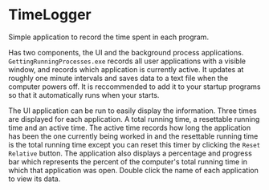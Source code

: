 # TimeLogger
Simple application to record the time spent in each program.

Has two components, the UI and the background process applications.
`GettingRunningProcesses.exe` records all user applications with a visible window, and records which application is currently active.
It updates at roughly one minute intervals and saves data to a text file when the computer powers off.
It is reccommended to add it to your startup programs so that it automatically runs when your starts.


The UI application can be run to easily display the information. Three times are displayed for each application. A total running time, 
a resettable running time and an active time. The active time records how long the application has been the one currently being worked in
and the resettable running time is the total running time except you can reset this timer by clicking the `Reset Relative` button. The
application also displays a percentage and progress bar which represents the percent of the computer's total running time in which that application was open.
Double click the name of each application to view its data.
